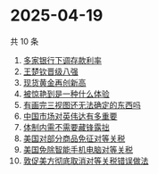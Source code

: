 # 2025-04-19

共 10 条

<!-- BEGIN -->
<!-- 最后更新时间 Sat Apr 19 2025 10:17:08 GMT+0800 (China Standard Time) -->

1. [多家银行下调存款利率](https://www.zhihu.com/search?q=%E5%A4%9A%E5%AE%B6%E9%93%B6%E8%A1%8C%E4%B8%8B%E8%B0%83%E5%AD%98%E6%AC%BE%E5%88%A9%E7%8E%87)
1. [王楚钦晋级八强](https://www.zhihu.com/search?q=%E7%8E%8B%E6%A5%9A%E9%92%A6%E6%99%8B%E7%BA%A7%E5%85%AB%E5%BC%BA)
1. [现货黄金再创新高](https://www.zhihu.com/search?q=%E7%8E%B0%E8%B4%A7%E9%BB%84%E9%87%91%E5%86%8D%E5%88%9B%E6%96%B0%E9%AB%98)
1. [被惊艳到是一种什么体验](https://www.zhihu.com/search?q=%E8%A2%AB%E6%83%8A%E8%89%B3%E5%88%B0%E6%98%AF%E4%B8%80%E7%A7%8D%E4%BB%80%E4%B9%88%E4%BD%93%E9%AA%8C)
1. [有画完三视图还无法确定的东西吗](https://www.zhihu.com/search?q=%E6%9C%89%E7%94%BB%E5%AE%8C%E4%B8%89%E8%A7%86%E5%9B%BE%E8%BF%98%E6%97%A0%E6%B3%95%E7%A1%AE%E5%AE%9A%E7%9A%84%E4%B8%9C%E8%A5%BF%E5%90%97)
1. [中国市场对英伟达有多重要](https://www.zhihu.com/search?q=%E4%B8%AD%E5%9B%BD%E5%B8%82%E5%9C%BA%E5%AF%B9%E8%8B%B1%E4%BC%9F%E8%BE%BE%E6%9C%89%E5%A4%9A%E9%87%8D%E8%A6%81)
1. [体制内需不需要藏锋露拙](https://www.zhihu.com/search?q=%E4%BD%93%E5%88%B6%E5%86%85%E9%9C%80%E4%B8%8D%E9%9C%80%E8%A6%81%E8%97%8F%E9%94%8B%E9%9C%B2%E6%8B%99)
1. [美国对部分商品免征对等关税](https://www.zhihu.com/search?q=%E7%BE%8E%E5%9B%BD%E5%AF%B9%E9%83%A8%E5%88%86%E5%95%86%E5%93%81%E5%85%8D%E5%BE%81%E5%AF%B9%E7%AD%89%E5%85%B3%E7%A8%8E)
1. [美国免除智能手机电脑对等关税](https://www.zhihu.com/search?q=%E7%BE%8E%E5%9B%BD%E5%85%8D%E9%99%A4%E6%99%BA%E8%83%BD%E6%89%8B%E6%9C%BA%E7%94%B5%E8%84%91%E5%AF%B9%E7%AD%89%E5%85%B3%E7%A8%8E)
1. [敦促美方彻底取消对等关税错误做法](https://www.zhihu.com/search?q=%E6%95%A6%E4%BF%83%E7%BE%8E%E6%96%B9%E5%BD%BB%E5%BA%95%E5%8F%96%E6%B6%88%E5%AF%B9%E7%AD%89%E5%85%B3%E7%A8%8E%E9%94%99%E8%AF%AF%E5%81%9A%E6%B3%95%20)

<!-- END -->
